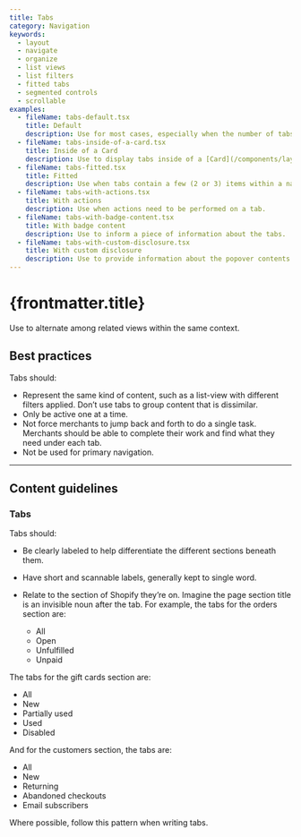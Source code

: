 ```yaml
---
title: Tabs
category: Navigation
keywords:
  - layout
  - navigate
  - organize
  - list views
  - list filters
  - fitted tabs
  - segmented controls
  - scrollable
examples:
  - fileName: tabs-default.tsx
    title: Default
    description: Use for most cases, especially when the number of tabs may be more than three.
  - fileName: tabs-inside-of-a-card.tsx
    title: Inside of a Card
    description: Use to display tabs inside of a [Card](/components/layout-and-structure/card).
  - fileName: tabs-fitted.tsx
    title: Fitted
    description: Use when tabs contain a few (2 or 3) items within a narrow column.
  - fileName: tabs-with-actions.tsx
    title: With actions
    description: Use when actions need to be performed on a tab.
  - fileName: tabs-with-badge-content.tsx
    title: With badge content
    description: Use to inform a piece of information about the tabs.
  - fileName: tabs-with-custom-disclosure.tsx
    title: With custom disclosure
    description: Use to provide information about the popover contents.
---
```


# {frontmatter.title}

<Lede>

Use to alternate among related views within the same context.

</Lede>

<Examples />

<Props componentName={frontmatter.title} />

## Best practices

Tabs should:

- Represent the same kind of content, such as a list-view with different filters applied. Don’t use tabs to group content that is dissimilar.
- Only be active one at a time.
- Not force merchants to jump back and forth to do a single task. Merchants should be able to complete their work and find what they need under each tab.
- Not be used for primary navigation.

---

## Content guidelines

### Tabs

Tabs should:

- Be clearly labeled to help differentiate the different sections beneath them.
- Have short and scannable labels, generally kept to single word.
- Relate to the section of Shopify they’re on. Imagine the page section title is an invisible noun after the tab. For example, the tabs for the orders section are:

  - All
  - Open
  - Unfulfilled
  - Unpaid

The tabs for the gift cards section are:

- All
- New
- Partially used
- Used
- Disabled

And for the customers section, the tabs are:

- All
- New
- Returning
- Abandoned checkouts
- Email subscribers

Where possible, follow this pattern when writing tabs.
